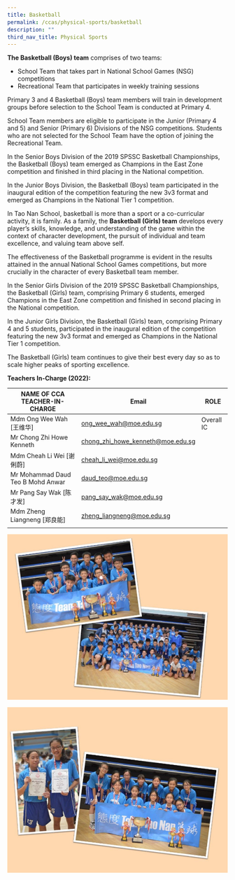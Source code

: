 ```yaml
---
title: Basketball
permalink: /ccas/physical-sports/basketball
description: ""
third_nav_title: Physical Sports
---
```

**The Basketball (Boys) team** comprises of two teams:
* School Team that takes part in National School Games (NSG) competitions
* Recreational Team that participates in weekly training sessions

Primary 3 and 4 Basketball (Boys) team members will train in development groups before selection to the School Team is conducted at Primary 4.

School Team members are eligible to participate in the Junior (Primary 4 and 5) and Senior (Primary 6) Divisions of the NSG competitions. Students who are not selected for the School Team have the option of joining the Recreational Team.

In the Senior Boys Division of the 2019 SPSSC Basketball Championships, the Basketball (Boys) team emerged as Champions in the East Zone competition and finished in third placing in the National competition.

In the Junior Boys Division, the Basketball (Boys) team participated in the inaugural edition of the competition featuring the new 3v3 format and emerged as Champions in the National Tier 1 competition.

In Tao Nan School, basketball is more than a sport or a co-curricular activity, it is family. As a family, the **Basketball (Girls) team** develops every player’s skills, knowledge, and understanding of the game within the context of character development, the pursuit of individual and team excellence, and valuing team above self.

The effectiveness of the Basketball programme is evident in the results attained in the annual National School Games competitions, but more crucially in the character of every Basketball team member.

In the Senior Girls Division of the 2019 SPSSC Basketball Championships, the Basketball (Girls) team, comprising Primary 6 students, emerged Champions in the East Zone competition and finished in second placing in the National competition.

In the Junior Girls Division, the Basketball (Girls) team, comprising Primary 4 and 5 students, participated in the inaugural edition of the competition featuring the new 3v3 format and emerged as Champions in the National Tier 1 competition.

The Basketball (Girls) team continues to give their best every day so as to scale higher peaks of sporting excellence.

**Teachers In-Charge (2022):**

| NAME OF CCA<br>TEACHER-IN-CHARGE | Email | ROLE |
|---|---|---|
| Mdm Ong Wee Wah [王维华] | ong_wee_wah@moe.edu.sg | Overall IC |
| Mr Chong Zhi Howe Kenneth | chong_zhi_howe_kenneth@moe.edu.sg |   |
| Mdm Cheah Li Wei [谢俐蔚] | cheah_li_wei@moe.edu.sg |   |
| Mr Mohammad Daud Teo B Mohd Anwar | daud_teo@moe.edu.sg |   |
| Mr Pang Say Wak [陈才发] | pang_say_wak@moe.edu.sg |   |
| Mdm Zheng Liangneng [郑良能] | zheng_liangneng@moe.edu.sg |   |
| | | |

![](/images/Slide11.jpg)

![](/images/Slide12.jpg)
